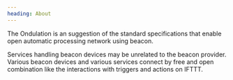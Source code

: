 ```yaml
---
heading: About
---
```


The Ondulation is an suggestion of the standard specifications that enable open automatic processing network using beacon.

Services handling beacon devices may be unrelated to the beacon provider.
Various beacon devices and various services connect by free and open combination like the interactions with triggers and actions on IFTTT.
